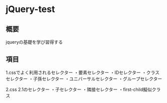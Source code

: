 # jQuery-test

## 概要
jqueryの基礎を学び習得する

## 項目
1.cssでよく利用されるセレクター
・要素セレクター
・IDセレクター
・クラスセレクター
・子孫セレクター
・ユニバーサルセレクター
・グループセレクター

2.css 2.1のセレクター
・子セレクター
・隣接セレクター
・first-child擬似クラス
